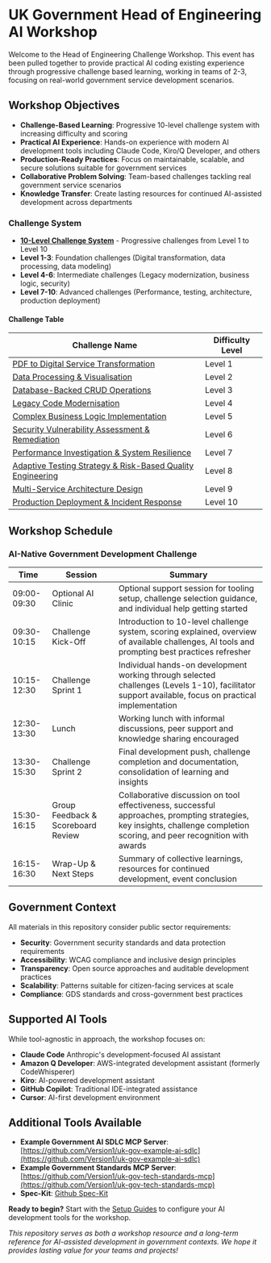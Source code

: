 # UK Government Head of Engineering AI Workshop

Welcome to the Head of Engineering Challenge Workshop. This event has been pulled together to provide practical AI coding existing experience through progressive challenge based learning, working in teams of 2-3, focusing on real-world government service development scenarios.

## Workshop Objectives

- **Challenge-Based Learning**: Progressive 10-level challenge system with increasing difficulty and scoring
- **Practical AI Experience**: Hands-on experience with modern AI development tools including Claude Code, Kiro/Q Developer, and others
- **Production-Ready Practices**: Focus on maintainable, scalable, and secure solutions suitable for government services
- **Collaborative Problem Solving**: Team-based challenges tackling real government service scenarios
- **Knowledge Transfer**: Create lasting resources for continued AI-assisted development across departments

### Challenge System
- **[10-Level Challenge System](challenges/)** - Progressive challenges from Level 1 to Level 10
- **Level 1-3**: Foundation challenges (Digital transformation, data processing, data modeling)
- **Level 4-6**: Intermediate challenges (Legacy modernization, business logic, security)
- **Level 7-10**: Advanced challenges (Performance, testing, architecture, production deployment)

#### Challenge Table

| Challenge Name | Difficulty Level |
|----------------|------------------|
| [PDF to Digital Service Transformation](level-01.md) | Level 1 |
| [Data Processing & Visualisation](level-02.md) | Level 2 |
| [Database-Backed CRUD Operations](level-03.md) | Level 3 |
| [Legacy Code Modernisation](level-04.md) | Level 4 |
| [Complex Business Logic Implementation](level-05.md) | Level 5 |
| [Security Vulnerability Assessment & Remediation](level-06.md) | Level 6 |
| [Performance Investigation & System Resilience](level-07.md) | Level 7 |
| [Adaptive Testing Strategy & Risk-Based Quality Engineering](level-08.md) | Level 8 |
| [Multi-Service Architecture Design](level-09.md) | Level 9 |
| [Production Deployment & Incident Response](level-10.md) | Level 10 |


## Workshop Schedule

### AI-Native Government Development Challenge

| Time | Session | Summary |
|------|---------|---------|
| 09:00-09:30 | Optional AI Clinic | Optional support session for tooling setup, challenge selection guidance, and individual help getting started |
| 09:30-10:15 | Challenge Kick-Off | Introduction to 10-level challenge system, scoring explained, overview of available challenges, AI tools and prompting best practices refresher |
| 10:15-12:30 | Challenge Sprint 1 | Individual hands-on development working through selected challenges (Levels 1-10), facilitator support available, focus on practical implementation |
| 12:30-13:30 | Lunch | Working lunch with informal discussions, peer support and knowledge sharing encouraged |
| 13:30-15:30 | Challenge Sprint 2 | Final development push, challenge completion and documentation, consolidation of learning and insights |
| 15:30-16:15 | Group Feedback & Scoreboard Review | Collaborative discussion on tool effectiveness, successful approaches, prompting strategies, key insights, challenge completion scoring, and peer recognition with awards |
| 16:15-16:30 | Wrap-Up & Next Steps | Summary of collective learnings, resources for continued development, event conclusion |

## Government Context

All materials in this repository consider public sector requirements:
- **Security**: Government security standards and data protection requirements
- **Accessibility**: WCAG compliance and inclusive design principles
- **Transparency**: Open source approaches and auditable development practices
- **Scalability**: Patterns suitable for citizen-facing services at scale
- **Compliance**: GDS standards and cross-government best practices

## Supported AI Tools

While tool-agnostic in approach, the workshop focuses on:
- **Claude Code** Anthropic's development-focused AI assistant
- **Amazon Q Developer**: AWS-integrated development assistant (formerly CodeWhisperer)
- **Kiro**: AI-powered development assistant
- **GitHub Copilot**: Traditional IDE-integrated assistance
- **Cursor**: AI-first development environment

## Additional Tools Available 
- **Example Government AI SDLC MCP Server**: [https://github.com/Version1/uk-gov-example-ai-sdlc](https://github.com/Version1/uk-gov-example-ai-sdlc)
- **Example Government Standards MCP Server**: [https://github.com/Version1/uk-gov-tech-standards-mcp](https://github.com/Version1/uk-gov-tech-standards-mcp)
- **Spec-Kit**: [Github Spec-Kit](https://github.com/github/spec-kit)

**Ready to begin?** Start with the [Setup Guides](setup-guides/) to configure your AI development tools for the workshop.

*This repository serves as both a workshop resource and a long-term reference for AI-assisted development in government contexts. We hope it provides lasting value for your teams and projects!*
